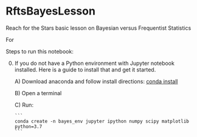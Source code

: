 # RftsBayesLesson
Reach for the Stars basic lesson on Bayesian versus Frequentist Statistics

For 

Steps to run this notebook:

 0) If you do not have a Python environment with Jupyter notebook installed. Here is a guide to install that and get it started. 

 	A) Download anaconda and follow install directions: [conda install](https://docs.anaconda.com/anaconda/install/)

 	B) Open a terminal

 	C) Run: 

 		```
 		conda create -n bayes_env jupyter ipython numpy scipy matplotlib python=3.7
 		```

